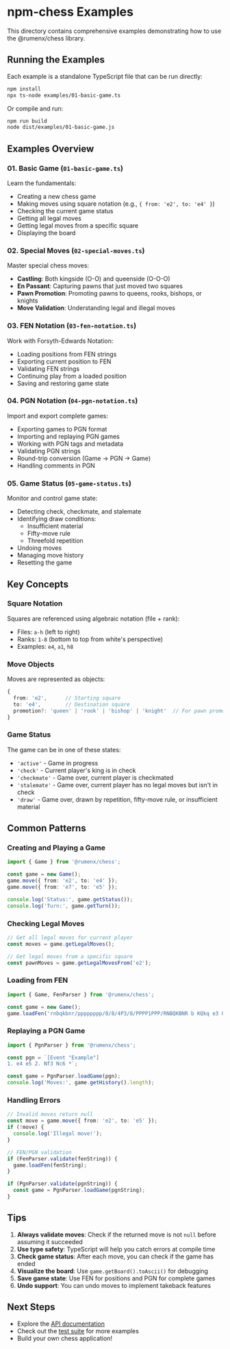 # npm-chess Examples

This directory contains comprehensive examples demonstrating how to use the @rumenx/chess library.

## Running the Examples

Each example is a standalone TypeScript file that can be run directly:

```bash
npm install
npx ts-node examples/01-basic-game.ts
```

Or compile and run:

```bash
npm run build
node dist/examples/01-basic-game.js
```

## Examples Overview

### 01. Basic Game (`01-basic-game.ts`)
Learn the fundamentals:
- Creating a new chess game
- Making moves using square notation (e.g., `{ from: 'e2', to: 'e4' }`)
- Checking the current game status
- Getting all legal moves
- Getting legal moves from a specific square
- Displaying the board

### 02. Special Moves (`02-special-moves.ts`)
Master special chess moves:
- **Castling**: Both kingside (O-O) and queenside (O-O-O)
- **En Passant**: Capturing pawns that just moved two squares
- **Pawn Promotion**: Promoting pawns to queens, rooks, bishops, or knights
- **Move Validation**: Understanding legal and illegal moves

### 03. FEN Notation (`03-fen-notation.ts`)
Work with Forsyth-Edwards Notation:
- Loading positions from FEN strings
- Exporting current position to FEN
- Validating FEN strings
- Continuing play from a loaded position
- Saving and restoring game state

### 04. PGN Notation (`04-pgn-notation.ts`)
Import and export complete games:
- Exporting games to PGN format
- Importing and replaying PGN games
- Working with PGN tags and metadata
- Validating PGN strings
- Round-trip conversion (Game → PGN → Game)
- Handling comments in PGN

### 05. Game Status (`05-game-status.ts`)
Monitor and control game state:
- Detecting check, checkmate, and stalemate
- Identifying draw conditions:
  - Insufficient material
  - Fifty-move rule
  - Threefold repetition
- Undoing moves
- Managing move history
- Resetting the game

## Key Concepts

### Square Notation
Squares are referenced using algebraic notation (file + rank):
- Files: `a-h` (left to right)
- Ranks: `1-8` (bottom to top from white's perspective)
- Examples: `e4`, `a1`, `h8`

### Move Objects
Moves are represented as objects:
```typescript
{
  from: 'e2',      // Starting square
  to: 'e4',        // Destination square
  promotion?: 'queen' | 'rook' | 'bishop' | 'knight'  // For pawn promotion
}
```

### Game Status
The game can be in one of these states:
- `'active'` - Game in progress
- `'check'` - Current player's king is in check
- `'checkmate'` - Game over, current player is checkmated
- `'stalemate'` - Game over, current player has no legal moves but isn't in check
- `'draw'` - Game over, drawn by repetition, fifty-move rule, or insufficient material

## Common Patterns

### Creating and Playing a Game
```typescript
import { Game } from '@rumenx/chess';

const game = new Game();
game.move({ from: 'e2', to: 'e4' });
game.move({ from: 'e7', to: 'e5' });

console.log('Status:', game.getStatus());
console.log('Turn:', game.getTurn());
```

### Checking Legal Moves
```typescript
// Get all legal moves for current player
const moves = game.getLegalMoves();

// Get legal moves from a specific square
const pawnMoves = game.getLegalMovesFrom('e2');
```

### Loading from FEN
```typescript
import { Game, FenParser } from '@rumenx/chess';

const game = new Game();
game.loadFen('rnbqkbnr/pppppppp/8/8/4P3/8/PPPP1PPP/RNBQKBNR b KQkq e3 0 1');
```

### Replaying a PGN Game
```typescript
import { PgnParser } from '@rumenx/chess';

const pgn = `[Event "Example"]
1. e4 e5 2. Nf3 Nc6 *`;

const game = PgnParser.loadGame(pgn);
console.log('Moves:', game.getHistory().length);
```

### Handling Errors
```typescript
// Invalid moves return null
const move = game.move({ from: 'e2', to: 'e5' });
if (!move) {
  console.log('Illegal move!');
}

// FEN/PGN validation
if (FenParser.validate(fenString)) {
  game.loadFen(fenString);
}

if (PgnParser.validate(pgnString)) {
  const game = PgnParser.loadGame(pgnString);
}
```

## Tips

1. **Always validate moves**: Check if the returned move is not `null` before assuming it succeeded
2. **Use type safety**: TypeScript will help you catch errors at compile time
3. **Check game status**: After each move, you can check if the game has ended
4. **Visualize the board**: Use `game.getBoard().toAscii()` for debugging
5. **Save game state**: Use FEN for positions and PGN for complete games
6. **Undo support**: You can undo moves to implement takeback features

## Next Steps

- Explore the [API documentation](../README.md)
- Check out the [test suite](../tests) for more examples
- Build your own chess application!
